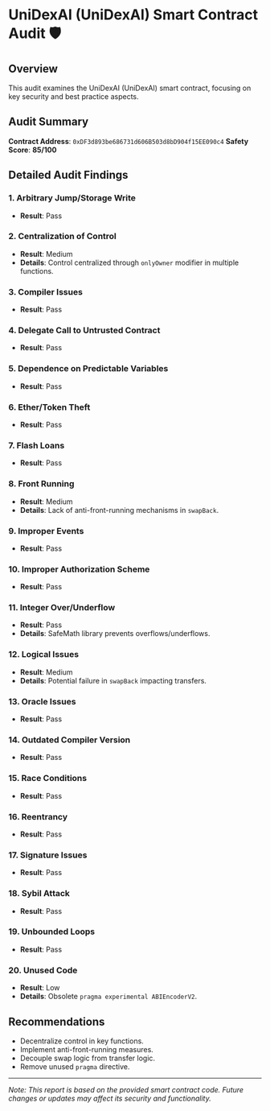 # UniDexAI (UniDexAI) Smart Contract Audit 🛡️

## Overview
This audit examines the UniDexAI (UniDexAI) smart contract, focusing on key security and best practice aspects.

## Audit Summary
**Contract Address**: `0xDF3d893be686731d606B503d8bD904f15EE090c4`
**Safety Score**: **85/100**

## Detailed Audit Findings

### 1. Arbitrary Jump/Storage Write
- **Result**: Pass

### 2. Centralization of Control
- **Result**: Medium
- **Details**: Control centralized through `onlyOwner` modifier in multiple functions.

### 3. Compiler Issues
- **Result**: Pass

### 4. Delegate Call to Untrusted Contract
- **Result**: Pass

### 5. Dependence on Predictable Variables
- **Result**: Pass

### 6. Ether/Token Theft
- **Result**: Pass

### 7. Flash Loans
- **Result**: Pass

### 8. Front Running
- **Result**: Medium
- **Details**: Lack of anti-front-running mechanisms in `swapBack`.

### 9. Improper Events
- **Result**: Pass

### 10. Improper Authorization Scheme
- **Result**: Pass

### 11. Integer Over/Underflow
- **Result**: Pass
- **Details**: SafeMath library prevents overflows/underflows.

### 12. Logical Issues
- **Result**: Medium
- **Details**: Potential failure in `swapBack` impacting transfers.

### 13. Oracle Issues
- **Result**: Pass

### 14. Outdated Compiler Version
- **Result**: Pass

### 15. Race Conditions
- **Result**: Pass

### 16. Reentrancy
- **Result**: Pass

### 17. Signature Issues
- **Result**: Pass

### 18. Sybil Attack
- **Result**: Pass

### 19. Unbounded Loops
- **Result**: Pass

### 20. Unused Code
- **Result**: Low
- **Details**: Obsolete `pragma experimental ABIEncoderV2`.

## Recommendations
- Decentralize control in key functions.
- Implement anti-front-running measures.
- Decouple swap logic from transfer logic.
- Remove unused `pragma` directive.

---

*Note: This report is based on the provided smart contract code. Future changes or updates may affect its security and functionality.*
